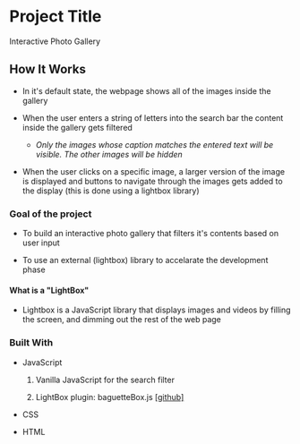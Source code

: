 # Project Title



Interactive Photo Gallery



## How It Works



- In it's default state, the webpage shows all of the images inside the gallery



- When the user enters a string of letters into the search bar the content inside the gallery gets filtered



  - _Only the images whose caption matches the entered text will be visible. The other images will be hidden_



- When the user clicks on a specific image, a larger version of the image is displayed and buttons to navigate through the images gets added to the display (this is done using a lightbox library)



### Goal of the project



- To build an interactive photo gallery that filters it's contents based on user input

- To use an external (lightbox) library to accelarate the development phase



#### What is a "LightBox"



- Lightbox is a JavaScript library that displays images and videos by filling the screen, and dimming out the rest of the web page



### Built With



- JavaScript

  1. Vanilla JavaScript for the search filter

  2. LightBox plugin: baguetteBox.js [[github]](https://github.com/feimosi/baguetteBox.js)

- CSS

- HTML







